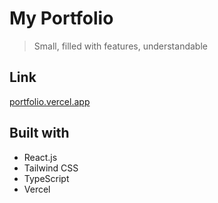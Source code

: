 # My Portfolio
> Small, filled with features, understandable

## Link
[portfolio.vercel.app](https://arturshaicans.vercel.app)

## Built with
* React.js
* Tailwind CSS
* TypeScript
* Vercel
